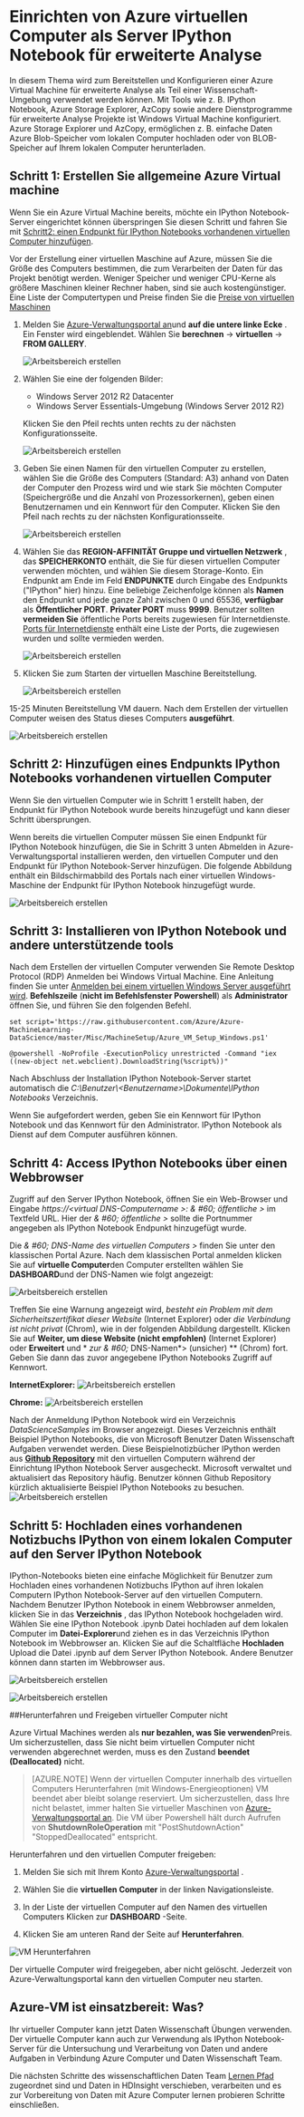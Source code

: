 <properties
    pageTitle="Richten Sie einen virtuellen Computer als Server IPython Notebook | Microsoft Azure"
    description="Einrichten einer Azure Virtual Machine für die Verwendung in einer Umgebung Wissenschaft IPython Server für erweiterte Analyse festgelegt."
    services="machine-learning"
    documentationCenter=""
    authors="bradsev"
    manager="jhubbard"
    editor="cgronlun"  />

<tags
    ms.service="machine-learning"
    ms.workload="data-services"
    ms.tgt_pltfrm="na"
    ms.devlang="na"
    ms.topic="article"
    ms.date="09/19/2016"
    ms.author="xibingao;bradsev" />

# <a name="set-up-an-azure-virtual-machine-as-an-ipython-notebook-server-for-advanced-analytics"></a>Einrichten von Azure virtuellen Computer als Server IPython Notebook für erweiterte Analyse

In diesem Thema wird zum Bereitstellen und Konfigurieren einer Azure Virtual Machine für erweiterte Analyse als Teil einer Wissenschaft-Umgebung verwendet werden können. Mit Tools wie z. B. IPython Notebook, Azure Storage Explorer, AzCopy sowie andere Dienstprogramme für erweiterte Analyse Projekte ist Windows Virtual Machine konfiguriert. Azure Storage Explorer und AzCopy, ermöglichen z. B. einfache Daten Azure Blob-Speicher vom lokalen Computer hochladen oder von BLOB-Speicher auf Ihrem lokalen Computer herunterladen.

## <a name="create-vm"></a>Schritt 1: Erstellen Sie allgemeine Azure Virtual machine

Wenn Sie ein Azure Virtual Machine bereits, möchte ein IPython Notebook-Server eingerichtet können überspringen Sie diesen Schritt und fahren Sie mit [Schritt2: einen Endpunkt für IPython Notebooks vorhandenen virtuellen Computer hinzufügen](#add-endpoint).

Vor der Erstellung einer virtuellen Maschine auf Azure, müssen Sie die Größe des Computers bestimmen, die zum Verarbeiten der Daten für das Projekt benötigt werden. Weniger Speicher und weniger CPU-Kerne als größere Maschinen kleiner Rechner haben, sind sie auch kostengünstiger. Eine Liste der Computertypen und Preise finden Sie die <a href="http://azure.microsoft.com/pricing/details/virtual-machines/" target="_blank">Preise von virtuellen Maschinen</a>

1. Melden Sie <a href="https://manage.windowsazure.com" target="_blank">Azure-Verwaltungsportal an</a>und **auf die untere linke Ecke** . Ein Fenster wird eingeblendet. Wählen Sie **berechnen** -> **virtuellen** -> **FROM GALLERY**.

    ![Arbeitsbereich erstellen][24]

2. Wählen Sie eine der folgenden Bilder:

    * Windows Server 2012 R2 Datacenter
    * Windows Server Essentials-Umgebung (Windows Server 2012 R2)

    Klicken Sie den Pfeil rechts unten rechts zu der nächsten Konfigurationsseite.

    ![Arbeitsbereich erstellen][25]

3. Geben Sie einen Namen für den virtuellen Computer zu erstellen, wählen Sie die Größe des Computers (Standard: A3) anhand von Daten der Computer den Prozess wird und wie stark Sie möchten Computer (Speichergröße und die Anzahl von Prozessorkernen), geben einen Benutzernamen und ein Kennwort für den Computer. Klicken Sie den Pfeil nach rechts zu der nächsten Konfigurationsseite.

    ![Arbeitsbereich erstellen][26]

4. Wählen Sie das **REGION-AFFINITÄT Gruppe und virtuellen Netzwerk** , das **SPEICHERKONTO** enthält, die Sie für diesen virtuellen Computer verwenden möchten, und wählen Sie diesem Storage-Konto. Ein Endpunkt am Ende im Feld **ENDPUNKTE** durch Eingabe des Endpunkts ("IPython" hier) hinzu. Eine beliebige Zeichenfolge können als **Namen** den Endpunkt und jede ganze Zahl zwischen 0 und 65536, **verfügbar** als **Öffentlicher PORT**. **Privater PORT** muss **9999**. Benutzer sollten **vermeiden Sie** öffentliche Ports bereits zugewiesen für Internetdienste. <a href="http://www.chebucto.ns.ca/~rakerman/port-table.html" target="_blank">Ports für Internetdienste</a> enthält eine Liste der Ports, die zugewiesen wurden und sollte vermieden werden.

    ![Arbeitsbereich erstellen][27]

5. Klicken Sie zum Starten der virtuellen Maschine Bereitstellung.

    ![Arbeitsbereich erstellen][28]


15-25 Minuten Bereitstellung VM dauern. Nach dem Erstellen der virtuellen Computer weisen des Status dieses Computers **ausgeführt**.

![Arbeitsbereich erstellen][29]

## <a name="add-endpoint"></a>Schritt 2: Hinzufügen eines Endpunkts IPython Notebooks vorhandenen virtuellen Computer

Wenn Sie den virtuellen Computer wie in Schritt 1 erstellt haben, der Endpunkt für IPython Notebook wurde bereits hinzugefügt und kann dieser Schritt übersprungen.

Wenn bereits die virtuellen Computer müssen Sie einen Endpunkt für IPython Notebook hinzufügen, die Sie in Schritt 3 unten Abmelden in Azure-Verwaltungsportal installieren werden, den virtuellen Computer und den Endpunkt für IPython Notebook-Server hinzufügen. Die folgende Abbildung enthält ein Bildschirmabbild des Portals nach einer virtuellen Windows-Maschine der Endpunkt für IPython Notebook hinzugefügt wurde.

![Arbeitsbereich erstellen][17]

## <a name="run-commands"></a>Schritt 3: Installieren von IPython Notebook und andere unterstützende tools

Nach dem Erstellen der virtuellen Computer verwenden Sie Remote Desktop Protocol (RDP) Anmelden bei Windows Virtual Machine. Eine Anleitung finden Sie unter [Anmelden bei einem virtuellen Windows Server ausgeführt wird](../virtual-machines/virtual-machines-windows-classic-connect-logon.md). **Befehlszeile** (**nicht im Befehlsfenster Powershell**) als **Administrator** öffnen Sie, und führen Sie den folgenden Befehl.

    set script='https://raw.githubusercontent.com/Azure/Azure-MachineLearning-DataScience/master/Misc/MachineSetup/Azure_VM_Setup_Windows.ps1'

    @powershell -NoProfile -ExecutionPolicy unrestricted -Command "iex ((new-object net.webclient).DownloadString(%script%))"

Nach Abschluss der Installation IPython Notebook-Server startet automatisch die *C:\\Benutzer\\\<Benutzername\>\\Dokumente\\IPython Notebooks* Verzeichnis.

Wenn Sie aufgefordert werden, geben Sie ein Kennwort für IPython Notebook und das Kennwort für den Administrator. IPython Notebook als Dienst auf dem Computer ausführen können.

## <a name="access"></a>Schritt 4: Access IPython Notebooks über einen Webbrowser
Zugriff auf den Server IPython Notebook, öffnen Sie ein Web-Browser und Eingabe *https://&#60;virtual DNS-Computername >: & #60; öffentliche >* im Textfeld URL. Hier der *& #60; öffentliche >* sollte die Portnummer angegeben als IPython Notebook Endpunkt hinzugefügt wurde.

Die *& #60; DNS-Name des virtuellen Computers >* finden Sie unter den klassischen Portal Azure. Nach dem klassischen Portal anmelden klicken Sie auf **virtuelle Computer**den Computer erstellten wählen Sie **DASHBOARD**und der DNS-Namen wie folgt angezeigt:

![Arbeitsbereich erstellen][19]

Treffen Sie eine Warnung angezeigt wird, _besteht ein Problem mit dem Sicherheitszertifikat dieser Website_ (Internet Explorer) oder _die Verbindung ist nicht privat_ (Chrom), wie in der folgenden Abbildung dargestellt. Klicken Sie auf **Weiter, um diese Website (nicht empfohlen)** (Internet Explorer) oder **Erweitert** und * *zur & #60;* DNS-Namen*> (unsicher) ** (Chrom) fort. Geben Sie dann das zuvor angegebene IPython Notebooks Zugriff auf Kennwort.

**InternetExplorer:**
![Arbeitsbereich erstellen][20]

**Chrome:**
![Arbeitsbereich erstellen][21]

Nach der Anmeldung IPython Notebook wird ein Verzeichnis *DataScienceSamples* im Browser angezeigt. Dieses Verzeichnis enthält Beispiel IPython Notebooks, die von Microsoft Benutzer Daten Wissenschaft Aufgaben verwendet werden. Diese Beispielnotizbücher IPython werden aus [**Github Repository**](https://github.com/Azure/Azure-MachineLearning-DataScience/tree/master/Misc/DataScienceProcess/iPythonNotebooks) mit den virtuellen Computern während der Einrichtung IPython Notebook Server ausgecheckt. Microsoft verwaltet und aktualisiert das Repository häufig. Benutzer können Github Repository kürzlich aktualisierte Beispiel IPython Notebooks zu besuchen.
![Arbeitsbereich erstellen][18]

## <a name="upload"></a>Schritt 5: Hochladen eines vorhandenen Notizbuchs IPython von einem lokalen Computer auf den Server IPython Notebook

IPython-Notebooks bieten eine einfache Möglichkeit für Benutzer zum Hochladen eines vorhandenen Notizbuchs IPython auf ihren lokalen Computern IPython Notebook-Server auf den virtuellen Computern. Nachdem Benutzer IPython Notebook in einem Webbrowser anmelden, klicken Sie in das **Verzeichnis** , das IPython Notebook hochgeladen wird. Wählen Sie eine IPython Notebook .ipynb Datei hochladen auf dem lokalen Computer im **Datei-Explorer**und ziehen es in das Verzeichnis IPython Notebook im Webbrowser an. Klicken Sie auf die Schaltfläche **Hochladen** Upload die Datei .ipynb auf dem Server IPython Notebook. Andere Benutzer können dann starten im Webbrowser aus.

![Arbeitsbereich erstellen][22]

![Arbeitsbereich erstellen][23]


##<a name="shutdown"></a>Herunterfahren und Freigeben virtueller Computer nicht

Azure Virtual Machines werden als **nur bezahlen, was Sie verwenden**Preis. Um sicherzustellen, dass Sie nicht beim virtuellen Computer nicht verwenden abgerechnet werden, muss es den Zustand **beendet (Deallocated)** nicht.

> [AZURE.NOTE] Wenn der virtuellen Computer innerhalb des virtuellen Computers Herunterfahren (mit Windows-Energieoptionen) VM beendet aber bleibt solange reserviert. Um sicherzustellen, dass Ihre nicht belastet, immer halten Sie virtueller Maschinen von [Azure-Verwaltungsportal an](http://manage.windowsazure.com/). Die VM über Powershell hält durch Aufrufen von **ShutdownRoleOperation** mit "PostShutdownAction" "StoppedDeallocated" entspricht.

Herunterfahren und den virtuellen Computer freigeben:

1. Melden Sie sich mit Ihrem Konto [Azure-Verwaltungsportal](http://manage.windowsazure.com/) .  

2. Wählen Sie die **virtuellen Computer** in der linken Navigationsleiste.

3. In der Liste der virtuellen Computer auf den Namen des virtuellen Computers Klicken zur **DASHBOARD** -Seite.

4. Klicken Sie am unteren Rand der Seite auf **Herunterfahren**.

![VM Herunterfahren][15]

Der virtuelle Computer wird freigegeben, aber nicht gelöscht. Jederzeit von Azure-Verwaltungsportal kann den virtuellen Computer neu starten.

## <a name="your-azure-vm-is-ready-to-use-whats-next"></a>Azure-VM ist einsatzbereit: Was?

Ihr virtueller Computer kann jetzt Daten Wissenschaft Übungen verwenden. Der virtuelle Computer kann auch zur Verwendung als IPython Notebook-Server für die Untersuchung und Verarbeitung von Daten und andere Aufgaben in Verbindung Azure Computer und Daten Wissenschaft Team.

Die nächsten Schritte des wissenschaftlichen Daten Team [Lernen Pfad](https://azure.microsoft.com/documentation/learning-paths/cortana-analytics-process/) zugeordnet sind und Daten in HDInsight verschieben, verarbeiten und es zur Vorbereitung von Daten mit Azure Computer lernen probieren Schritte einschließen.


[15]: ./media/machine-learning-data-science-setup-virtual-machine/vmshutdown.png
[17]: ./media/machine-learning-data-science-setup-virtual-machine/add-endpoints-after-creation.png
[18]: ./media/machine-learning-data-science-setup-virtual-machine/sample-ipnbs.png
[19]: ./media/machine-learning-data-science-setup-virtual-machine/dns-name-and-host-name.png
[20]: ./media/machine-learning-data-science-setup-virtual-machine/browser-warning-ie.png
[21]: ./media/machine-learning-data-science-setup-virtual-machine/browser-warning.png
[22]: ./media/machine-learning-data-science-setup-virtual-machine/upload-ipnb-1.png
[23]: ./media/machine-learning-data-science-setup-virtual-machine/upload-ipnb-2.png
[24]: ./media/machine-learning-data-science-setup-virtual-machine/create-virtual-machine-1.png
[25]: ./media/machine-learning-data-science-setup-virtual-machine/create-virtual-machine-2.png
[26]: ./media/machine-learning-data-science-setup-virtual-machine/create-virtual-machine-3.png
[27]: ./media/machine-learning-data-science-setup-virtual-machine/create-virtual-machine-4.png
[28]: ./media/machine-learning-data-science-setup-virtual-machine/create-virtual-machine-5.png
[29]: ./media/machine-learning-data-science-setup-virtual-machine/create-virtual-machine-6.png
